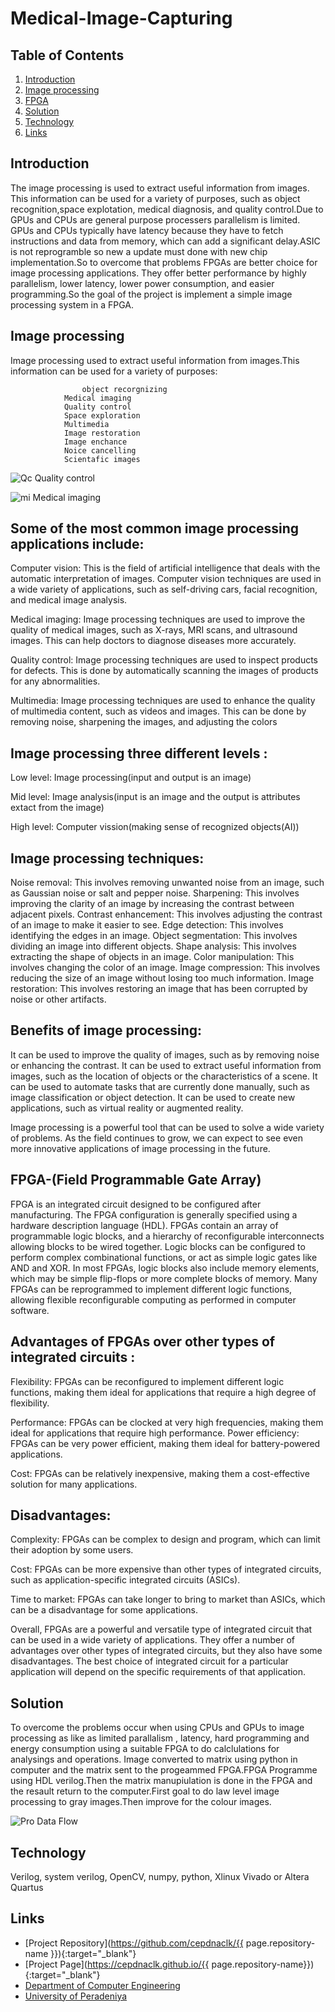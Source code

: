 # Medical-Image-Capturing



## Table of Contents
1. [Introduction](#introduction)
2. [Image processing](#Image-processing)
3. [FPGA](#FPGA)
4. [Solution](#Solution)
5. [Technology](#Technology)
6. [Links](#links)


## Introduction

The image processing is used to extract useful information from images. This information can be used for a variety of purposes, such as object recognition,space explotation, medical diagnosis, and quality control.Due to GPUs and CPUs are general purpose processers  parallelism is limited. GPUs and CPUs typically have latency  because they have to fetch instructions and data from memory, which can add a significant delay.ASIC is not reprogramble so new a update must done with new chip implementation.So to overcome that problems FPGAs are better choice for image processing applications. They offer better performance by highly parallelism, lower latency, lower power consumption, and easier programming.So the goal of the project is implement a simple image processing system in a FPGA.

## Image processing

Image processing used to extract useful information from images.This information can be used for a variety of purposes:
				
    				object recorgnizing
				Medical imaging
				Quality control
				Space exploration
  				Multimedia
				Image restoration
				Image enchance
				Noice cancelling
				Scientafic images

![Qc](./images/Qc.png) 
Quality control

![mi](./images/mi.jpg)
Medical imaging

## Some of the most common image processing applications include:

Computer vision: 
This is the field of artificial intelligence that deals with the automatic interpretation of images. Computer vision techniques are used in a wide variety of applications, such as self-driving cars, facial recognition, and medical image analysis.

Medical imaging: 
Image processing techniques are used to improve the quality of medical images, such as X-rays, MRI scans, and ultrasound images. This can help doctors to diagnose diseases more accurately.

Quality control: 
Image processing techniques are used to inspect products for defects. This is done by automatically scanning the images of products for any abnormalities.

Multimedia: 
Image processing techniques are used to enhance the quality of multimedia content, such as videos and images. This can be done by removing noise, sharpening the images, and adjusting the colors

## Image processing three different levels :

Low level: 
	Image processing(input and output is an image)
		
Mid level: 
	Image analysis(input is an image and the output is attributes extact from the image)

High level:
	Computer vission(making sense of recognized objects(AI))


## Image processing techniques:

Noise removal: This involves removing unwanted noise from an image, such as Gaussian noise or salt and pepper noise.
Sharpening: This involves improving the clarity of an image by increasing the contrast between adjacent pixels.
Contrast enhancement: This involves adjusting the contrast of an image to make it easier to see.
Edge detection: This involves identifying the edges in an image.
Object segmentation: This involves dividing an image into different objects.
Shape analysis: This involves extracting the shape of objects in an image.
Color manipulation: This involves changing the color of an image.
Image compression: This involves reducing the size of an image without losing too much information.
Image restoration: This involves restoring an image that has been corrupted by noise or other artifacts.

## Benefits of image processing:

It can be used to improve the quality of images, such as by removing noise or enhancing the contrast.
It can be used to extract useful information from images, such as the location of objects or the characteristics of a scene.
It can be used to automate tasks that are currently done manually, such as image classification or object detection.
It can be used to create new applications, such as virtual reality or augmented reality.

Image processing is a powerful tool that can be used to solve a wide variety of problems. As the field continues to grow, we can expect to see even more innovative applications of image processing in the future.

## FPGA-(Field Programmable Gate Array)

FPGA is an integrated circuit designed to be configured after manufacturing. The FPGA configuration is generally specified using a hardware description language (HDL).
FPGAs contain an array of programmable logic blocks, and a hierarchy of reconfigurable interconnects allowing blocks to be wired together. Logic blocks can be configured to perform complex combinational functions, or act as simple logic gates like AND and XOR. In most FPGAs, logic blocks also include memory elements, which may be simple flip-flops or more complete blocks of memory. Many FPGAs can be reprogrammed to implement different logic functions, allowing flexible reconfigurable computing as performed in computer software.

## Advantages of FPGAs over other types of integrated circuits :

Flexibility:
FPGAs can be reconfigured to implement different logic functions, making them ideal for applications that require a high degree of flexibility.

Performance:
FPGAs can be clocked at very high frequencies, making them ideal for applications that require high performance.
Power efficiency: FPGAs can be very power efficient, making them ideal for battery-powered applications.

Cost:
FPGAs can be relatively inexpensive, making them a cost-effective solution for many applications.

## Disadvantages:
Complexity: 
FPGAs can be complex to design and program, which can limit their adoption by some users.

Cost:
FPGAs can be more expensive than other types of integrated circuits, such as application-specific integrated circuits (ASICs).

Time to market:
FPGAs can take longer to bring to market than ASICs, which can be a disadvantage for some applications.

Overall, FPGAs are a powerful and versatile type of integrated circuit that can be used in a wide variety of applications. They offer a number of advantages over other types of integrated circuits, but they also have some disadvantages. The best choice of integrated circuit for a particular application will depend on the specific requirements of that application.

## Solution
To overcome the problems occur when using CPUs and GPUs to image processing as like as limited parallalism , latency, hard programming and energy consumption using a suitable FPGA to do calclulations for analysings and operations. Image converted to  matrix using python in computer and the matrix sent to the progeammed FPGA.FPGA Programme using HDL verilog.Then the matrix  manupiulation is done in the FPGA and the resault return to the computer.First goal to do law level image processing to gray images.Then improve for the colour images.

![Pro](./images/Pro.png)
Data Flow

## Technology
Verilog, 
system verilog,
OpenCV,
numpy,
python,
Xlinux Vivado or Altera Quartus

## Links

- [Project Repository](https://github.com/cepdnaclk/{{ page.repository-name }}){:target="_blank"}
- [Project Page](https://cepdnaclk.github.io/{{ page.repository-name}}){:target="_blank"}
- [Department of Computer Engineering](http://www.ce.pdn.ac.lk/)
- [University of Peradeniya](https://eng.pdn.ac.lk/)


[//]: # (Please refer this to learn more about Markdown syntax)
[//]: # (https://github.com/adam-p/markdown-here/wiki/Markdown-Cheatsheet)
